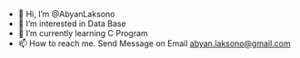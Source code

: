 - 👋 Hi, I’m @AbyanLaksono
- 👀 I’m interested in Data Base
- 🌱 I’m currently learning C Program
- 📫 How to reach me. Send Message on Email abyan.laksono@gmail.com
